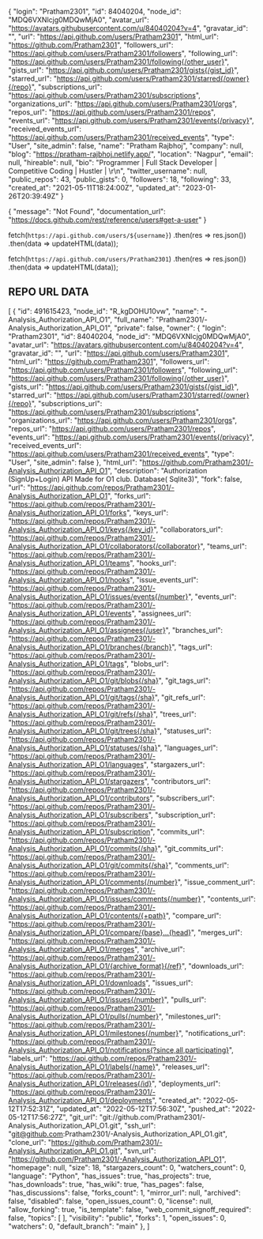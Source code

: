 {
  "login": "Pratham2301",
  "id": 84040204,
  "node_id": "MDQ6VXNlcjg0MDQwMjA0",
  "avatar_url": "https://avatars.githubusercontent.com/u/84040204?v=4",
  "gravatar_id": "",
  "url": "https://api.github.com/users/Pratham2301",
  "html_url": "https://github.com/Pratham2301",
  "followers_url": "https://api.github.com/users/Pratham2301/followers",
  "following_url": "https://api.github.com/users/Pratham2301/following{/other_user}",
  "gists_url": "https://api.github.com/users/Pratham2301/gists{/gist_id}",
  "starred_url": "https://api.github.com/users/Pratham2301/starred{/owner}{/repo}",
  "subscriptions_url": "https://api.github.com/users/Pratham2301/subscriptions",
  "organizations_url": "https://api.github.com/users/Pratham2301/orgs",
  "repos_url": "https://api.github.com/users/Pratham2301/repos",
  "events_url": "https://api.github.com/users/Pratham2301/events{/privacy}",
  "received_events_url": "https://api.github.com/users/Pratham2301/received_events",
  "type": "User",
  "site_admin": false,
  "name": "Pratham Rajbhoj",
  "company": null,
  "blog": "https://pratham-rajbhoj.netlify.app/",
  "location": "Nagpur",
  "email": null,
  "hireable": null,
  "bio": "Programmer | Full Stack Developer | Competitive Coding | Hustler | \r\n",
  "twitter_username": null,
  "public_repos": 43,
  "public_gists": 0,
  "followers": 18,
  "following": 33,
  "created_at": "2021-05-11T18:24:00Z",
  "updated_at": "2023-01-26T20:39:49Z"
}



{
  "message": "Not Found",
  "documentation_url": "https://docs.github.com/rest/reference/users#get-a-user"
}




fetch(`https://api.github.com/users/${username}`)
    .then(res => res.json())
    .then(data => updateHTML(data));



fetch(`https://api.github.com/users/Pratham2301`)
    .then(res => res.json())
    .then(data => updateHTML(data));


## REPO URL DATA

[
  {
    "id": 491615423,
    "node_id": "R_kgDOHU10vw",
    "name": "-Analysis_Authorization_API_O1",
    "full_name": "Pratham2301/-Analysis_Authorization_API_O1",
    "private": false,
    "owner": {
      "login": "Pratham2301",
      "id": 84040204,
      "node_id": "MDQ6VXNlcjg0MDQwMjA0",
      "avatar_url": "https://avatars.githubusercontent.com/u/84040204?v=4",
      "gravatar_id": "",
      "url": "https://api.github.com/users/Pratham2301",
      "html_url": "https://github.com/Pratham2301",
      "followers_url": "https://api.github.com/users/Pratham2301/followers",
      "following_url": "https://api.github.com/users/Pratham2301/following{/other_user}",
      "gists_url": "https://api.github.com/users/Pratham2301/gists{/gist_id}",
      "starred_url": "https://api.github.com/users/Pratham2301/starred{/owner}{/repo}",
      "subscriptions_url": "https://api.github.com/users/Pratham2301/subscriptions",
      "organizations_url": "https://api.github.com/users/Pratham2301/orgs",
      "repos_url": "https://api.github.com/users/Pratham2301/repos",
      "events_url": "https://api.github.com/users/Pratham2301/events{/privacy}",
      "received_events_url": "https://api.github.com/users/Pratham2301/received_events",
      "type": "User",
      "site_admin": false
    },
    "html_url": "https://github.com/Pratham2301/-Analysis_Authorization_API_O1",
    "description": "Authorization (SignUp+Login) API Made for O1 club. Database( Sqlite3)",
    "fork": false,
    "url": "https://api.github.com/repos/Pratham2301/-Analysis_Authorization_API_O1",
    "forks_url": "https://api.github.com/repos/Pratham2301/-Analysis_Authorization_API_O1/forks",
    "keys_url": "https://api.github.com/repos/Pratham2301/-Analysis_Authorization_API_O1/keys{/key_id}",
    "collaborators_url": "https://api.github.com/repos/Pratham2301/-Analysis_Authorization_API_O1/collaborators{/collaborator}",
    "teams_url": "https://api.github.com/repos/Pratham2301/-Analysis_Authorization_API_O1/teams",
    "hooks_url": "https://api.github.com/repos/Pratham2301/-Analysis_Authorization_API_O1/hooks",
    "issue_events_url": "https://api.github.com/repos/Pratham2301/-Analysis_Authorization_API_O1/issues/events{/number}",
    "events_url": "https://api.github.com/repos/Pratham2301/-Analysis_Authorization_API_O1/events",
    "assignees_url": "https://api.github.com/repos/Pratham2301/-Analysis_Authorization_API_O1/assignees{/user}",
    "branches_url": "https://api.github.com/repos/Pratham2301/-Analysis_Authorization_API_O1/branches{/branch}",
    "tags_url": "https://api.github.com/repos/Pratham2301/-Analysis_Authorization_API_O1/tags",
    "blobs_url": "https://api.github.com/repos/Pratham2301/-Analysis_Authorization_API_O1/git/blobs{/sha}",
    "git_tags_url": "https://api.github.com/repos/Pratham2301/-Analysis_Authorization_API_O1/git/tags{/sha}",
    "git_refs_url": "https://api.github.com/repos/Pratham2301/-Analysis_Authorization_API_O1/git/refs{/sha}",
    "trees_url": "https://api.github.com/repos/Pratham2301/-Analysis_Authorization_API_O1/git/trees{/sha}",
    "statuses_url": "https://api.github.com/repos/Pratham2301/-Analysis_Authorization_API_O1/statuses/{sha}",
    "languages_url": "https://api.github.com/repos/Pratham2301/-Analysis_Authorization_API_O1/languages",
    "stargazers_url": "https://api.github.com/repos/Pratham2301/-Analysis_Authorization_API_O1/stargazers",
    "contributors_url": "https://api.github.com/repos/Pratham2301/-Analysis_Authorization_API_O1/contributors",
    "subscribers_url": "https://api.github.com/repos/Pratham2301/-Analysis_Authorization_API_O1/subscribers",
    "subscription_url": "https://api.github.com/repos/Pratham2301/-Analysis_Authorization_API_O1/subscription",
    "commits_url": "https://api.github.com/repos/Pratham2301/-Analysis_Authorization_API_O1/commits{/sha}",
    "git_commits_url": "https://api.github.com/repos/Pratham2301/-Analysis_Authorization_API_O1/git/commits{/sha}",
    "comments_url": "https://api.github.com/repos/Pratham2301/-Analysis_Authorization_API_O1/comments{/number}",
    "issue_comment_url": "https://api.github.com/repos/Pratham2301/-Analysis_Authorization_API_O1/issues/comments{/number}",
    "contents_url": "https://api.github.com/repos/Pratham2301/-Analysis_Authorization_API_O1/contents/{+path}",
    "compare_url": "https://api.github.com/repos/Pratham2301/-Analysis_Authorization_API_O1/compare/{base}...{head}",
    "merges_url": "https://api.github.com/repos/Pratham2301/-Analysis_Authorization_API_O1/merges",
    "archive_url": "https://api.github.com/repos/Pratham2301/-Analysis_Authorization_API_O1/{archive_format}{/ref}",
    "downloads_url": "https://api.github.com/repos/Pratham2301/-Analysis_Authorization_API_O1/downloads",
    "issues_url": "https://api.github.com/repos/Pratham2301/-Analysis_Authorization_API_O1/issues{/number}",
    "pulls_url": "https://api.github.com/repos/Pratham2301/-Analysis_Authorization_API_O1/pulls{/number}",
    "milestones_url": "https://api.github.com/repos/Pratham2301/-Analysis_Authorization_API_O1/milestones{/number}",
    "notifications_url": "https://api.github.com/repos/Pratham2301/-Analysis_Authorization_API_O1/notifications{?since,all,participating}",
    "labels_url": "https://api.github.com/repos/Pratham2301/-Analysis_Authorization_API_O1/labels{/name}",
    "releases_url": "https://api.github.com/repos/Pratham2301/-Analysis_Authorization_API_O1/releases{/id}",
    "deployments_url": "https://api.github.com/repos/Pratham2301/-Analysis_Authorization_API_O1/deployments",
    "created_at": "2022-05-12T17:52:31Z",
    "updated_at": "2022-05-12T17:56:30Z",
    "pushed_at": "2022-05-12T17:56:27Z",
    "git_url": "git://github.com/Pratham2301/-Analysis_Authorization_API_O1.git",
    "ssh_url": "git@github.com:Pratham2301/-Analysis_Authorization_API_O1.git",
    "clone_url": "https://github.com/Pratham2301/-Analysis_Authorization_API_O1.git",
    "svn_url": "https://github.com/Pratham2301/-Analysis_Authorization_API_O1",
    "homepage": null,
    "size": 18,
    "stargazers_count": 0,
    "watchers_count": 0,
    "language": "Python",
    "has_issues": true,
    "has_projects": true,
    "has_downloads": true,
    "has_wiki": true,
    "has_pages": false,
    "has_discussions": false,
    "forks_count": 1,
    "mirror_url": null,
    "archived": false,
    "disabled": false,
    "open_issues_count": 0,
    "license": null,
    "allow_forking": true,
    "is_template": false,
    "web_commit_signoff_required": false,
    "topics": [
    ],
    "visibility": "public",
    "forks": 1,
    "open_issues": 0,
    "watchers": 0,
    "default_branch": "main"
  },
]